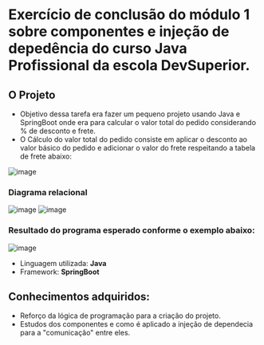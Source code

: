 # Exercício de conclusão do módulo 1 sobre componentes e injeção de depedência do curso Java Profissional da escola DevSuperior.

## O Projeto
- Objetivo dessa tarefa era fazer um pequeno projeto usando Java e SpringBoot onde era para calcular o valor total do pedido considerando % de desconto e frete.
- O Cálculo do valor total do pedido consiste em aplicar o desconto ao valor básico do pedido e adicionar o valor do frete respeitando a tabela de frete abaixo:

![image](https://github.com/user-attachments/assets/83db6312-57b8-472f-939d-7e129b635751)

### Diagrama relacional

![image](https://github.com/user-attachments/assets/101cce3e-7e1c-4622-a9d5-c376b7d56a36)
![image](https://github.com/user-attachments/assets/02b8c06e-1f9a-4fad-84cb-080128c6a6ff)

### Resultado do programa esperado conforme o exemplo abaixo:

![image](https://github.com/user-attachments/assets/84971397-94f9-47a2-be15-b1d4deef6b96)

- Linguagem utilizada: **Java**
- Framework: **SpringBoot**

## Conhecimentos adquiridos:
* Reforço da lógica de programação para a criação do projeto.
* Estudos dos componentes e como é aplicado a injeção de dependecia para a "comunicação" entre eles.
